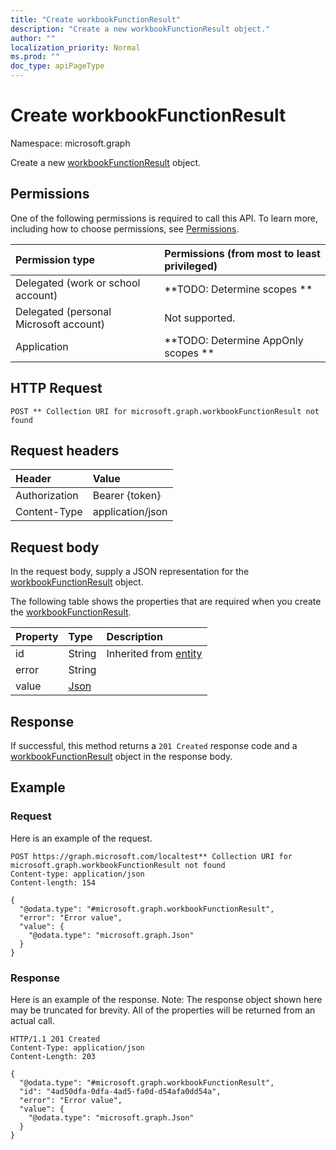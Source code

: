 ```yaml
---
title: "Create workbookFunctionResult"
description: "Create a new workbookFunctionResult object."
author: ""
localization_priority: Normal
ms.prod: ""
doc_type: apiPageType
---
```


# Create workbookFunctionResult

Namespace: microsoft.graph

Create a new [workbookFunctionResult](../resources/workbookfunctionresult.md) object.

## Permissions
One of the following permissions is required to call this API. To learn more, including how to choose permissions, see [Permissions](/concepts/permissions-reference.md).

|Permission type|Permissions (from most to least privileged)|
|:---|:---|
|Delegated (work or school account)|**TODO: Determine scopes **|
|Delegated (personal Microsoft account)|Not supported.|
|Application|**TODO: Determine AppOnly scopes **|

## HTTP Request
<!-- {
  "blockType": "ignored"
}
-->
``` http
POST ** Collection URI for microsoft.graph.workbookFunctionResult not found
```

## Request headers
|Header|Value|
|:---|:---|
|Authorization|Bearer {token}|
|Content-Type|application/json|

## Request body
In the request body, supply a JSON representation for the [workbookFunctionResult](../resources/workbookfunctionresult.md) object.

The following table shows the properties that are required when you create the [workbookFunctionResult](../resources/workbookfunctionresult.md).

|Property|Type|Description|
|:---|:---|:---|
|id|String| Inherited from [entity](../resources/entity.md)|
|error|String||
|value|[Json](../resources/json.md)||



## Response
If successful, this method returns a `201 Created` response code and a [workbookFunctionResult](../resources/workbookfunctionresult.md) object in the response body.

## Example

### Request
Here is an example of the request.
<!-- {
  "blockType": "request",
  "name": "create_workbookfunctionresult_from_"
}
-->
``` http
POST https://graph.microsoft.com/localtest** Collection URI for microsoft.graph.workbookFunctionResult not found
Content-type: application/json
Content-length: 154

{
  "@odata.type": "#microsoft.graph.workbookFunctionResult",
  "error": "Error value",
  "value": {
    "@odata.type": "microsoft.graph.Json"
  }
}
```

### Response
Here is an example of the response. Note: The response object shown here may be truncated for brevity. All of the properties will be returned from an actual call.
<!-- {
  "blockType": "response",
  "truncated": true,
  "@odata.type": "microsoft.graph.workbookfunctionresult"
}
-->
``` http
HTTP/1.1 201 Created
Content-Type: application/json
Content-Length: 203

{
  "@odata.type": "#microsoft.graph.workbookFunctionResult",
  "id": "4ad50dfa-0dfa-4ad5-fa0d-d54afa0dd54a",
  "error": "Error value",
  "value": {
    "@odata.type": "microsoft.graph.Json"
  }
}
```

